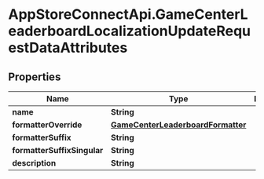 # AppStoreConnectApi.GameCenterLeaderboardLocalizationUpdateRequestDataAttributes

## Properties

Name | Type | Description | Notes
------------ | ------------- | ------------- | -------------
**name** | **String** |  | [optional] 
**formatterOverride** | [**GameCenterLeaderboardFormatter**](GameCenterLeaderboardFormatter.md) |  | [optional] 
**formatterSuffix** | **String** |  | [optional] 
**formatterSuffixSingular** | **String** |  | [optional] 
**description** | **String** |  | [optional] 


